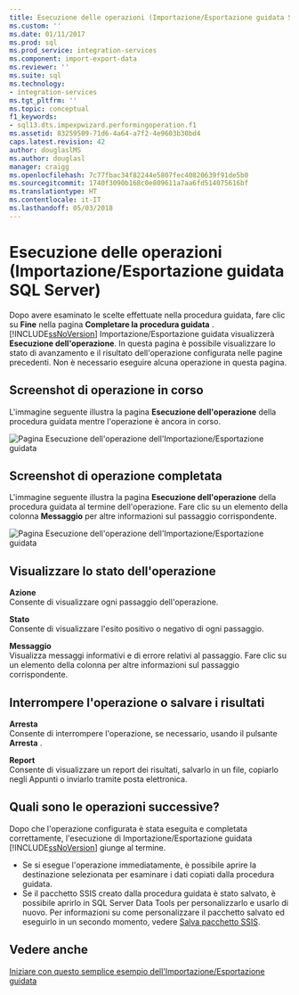 ```yaml
---
title: Esecuzione delle operazioni (Importazione/Esportazione guidata SQL Server) | Microsoft Docs
ms.custom: ''
ms.date: 01/11/2017
ms.prod: sql
ms.prod_service: integration-services
ms.component: import-export-data
ms.reviewer: ''
ms.suite: sql
ms.technology:
- integration-services
ms.tgt_pltfrm: ''
ms.topic: conceptual
f1_keywords:
- sql13.dts.impexpwizard.performingoperation.f1
ms.assetid: 83259509-71d6-4a64-a7f2-4e9603b30bd4
caps.latest.revision: 42
author: douglaslMS
ms.author: douglasl
manager: craigg
ms.openlocfilehash: 7c77fbac34f82244e5807fec40820639f91de5b0
ms.sourcegitcommit: 1740f3090b168c0e809611a7aa6fd514075616bf
ms.translationtype: HT
ms.contentlocale: it-IT
ms.lasthandoff: 05/03/2018
---
```

# <a name="performing-operation-sql-server-import-and-export-wizard"></a>Esecuzione delle operazioni (Importazione/Esportazione guidata SQL Server)
Dopo avere esaminato le scelte effettuate nella procedura guidata, fare clic su **Fine** nella pagina **Completare la procedura guidata** . [!INCLUDE[ssNoVersion](../../includes/ssnoversion-md.md)] Importazione/Esportazione guidata visualizzerà **Esecuzione dell'operazione**. In questa pagina è possibile visualizzare lo stato di avanzamento e il risultato dell'operazione configurata nelle pagine precedenti. Non è necessario eseguire alcuna operazione in questa pagina.

## <a name="screen-shot---operation-in-progress"></a>Screenshot di operazione in corso 
 L'immagine seguente illustra la pagina **Esecuzione dell'operazione** della procedura guidata mentre l'operazione è ancora in corso.  
  
 ![Pagina Esecuzione dell'operazione dell'Importazione/Esportazione guidata](../../integration-services/import-export-data/media/performing-operation1.png "Pagina Esecuzione dell'operazione dell'Importazione/Esportazione guidata")  

## <a name="screen-shot---operation-completed"></a>Screenshot di operazione completata 
 L'immagine seguente illustra la pagina **Esecuzione dell'operazione** della procedura guidata al termine dell'operazione. Fare clic su un elemento della colonna **Messaggio** per altre informazioni sul passaggio corrispondente.  
  
 ![Pagina Esecuzione dell'operazione dell'Importazione/Esportazione guidata](../../integration-services/import-export-data/media/performing-operation2.png "Pagina Esecuzione dell'operazione dell'Importazione/Esportazione guidata")  
  
## <a name="watch-the-progress-of-the-operation"></a>Visualizzare lo stato dell'operazione
 **Azione**  
 Consente di visualizzare ogni passaggio dell'operazione.  
  
 **Stato**  
 Consente di visualizzare l'esito positivo o negativo di ogni passaggio.  
  
 **Messaggio**  
 Visualizza messaggi informativi e di errore relativi al passaggio. Fare clic su un elemento della colonna per altre informazioni sul passaggio corrispondente.

## <a name="interrupt-the-operation-or-save-the-results"></a>Interrompere l'operazione o salvare i risultati
 **Arresta**  
 Consente di interrompere l'operazione, se necessario, usando il pulsante **Arresta** .  
  
 **Report**  
 Consente di visualizzare un report dei risultati, salvarlo in un file, copiarlo negli Appunti o inviarlo tramite posta elettronica.  
  
## <a name="whats-next"></a>Quali sono le operazioni successive?  
 Dopo che l'operazione configurata è stata eseguita e completata correttamente, l'esecuzione di Importazione/Esportazione guidata [!INCLUDE[ssNoVersion](../../includes/ssnoversion-md.md)] giunge al termine.  
-   Se si esegue l'operazione immediatamente, è possibile aprire la destinazione selezionata per esaminare i dati copiati dalla procedura guidata.  
-   Se il pacchetto SSIS creato dalla procedura guidata è stato salvato, è possibile aprirlo in SQL Server Data Tools per personalizzarlo e usarlo di nuovo. Per informazioni su come personalizzare il pacchetto salvato ed eseguirlo in un secondo momento, vedere [Salva pacchetto SSIS](../../integration-services/import-export-data/save-ssis-package-sql-server-import-and-export-wizard.md).

## <a name="see-also"></a>Vedere anche
[Iniziare con questo semplice esempio dell'Importazione/Esportazione guidata](../../integration-services/import-export-data/get-started-with-this-simple-example-of-the-import-and-export-wizard.md)


